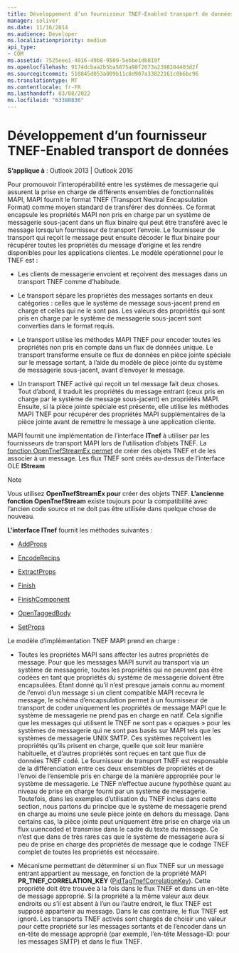 ```yaml
---
title: Développement d’un fournisseur TNEF-Enabled transport de données
manager: soliver
ms.date: 11/16/2014
ms.audience: Developer
ms.localizationpriority: medium
api_type:
- COM
ms.assetid: 7525eee1-4016-49b8-9509-5ebbe1db819f
ms.openlocfilehash: 9174dcbaa2b5ba5875a98f2673a2398204403d2f
ms.sourcegitcommit: 518845d053a009b11c8d907a33822161c0b6bc96
ms.translationtype: MT
ms.contentlocale: fr-FR
ms.lasthandoff: 03/08/2022
ms.locfileid: "63380836"
---
```

# <a name="developing-a-tnef-enabled-transport-provider"></a>Développement d’un fournisseur TNEF-Enabled transport de données

  
  
**S’applique à** : Outlook 2013 | Outlook 2016 
  
Pour promouvoir l’interopérabilité entre les systèmes de messagerie qui assurent la prise en charge de différents ensembles de fonctionnalités MAPI, MAPI fournit le format TNEF (Transport Neutral Encapsulation Format) comme moyen standard de transférer des données. Ce format encapsule les propriétés MAPI non pris en charge par un système de messagerie sous-jacent dans un flux binaire qui peut être transféré avec le message lorsqu’un fournisseur de transport l’envoie. Le fournisseur de transport qui reçoit le message peut ensuite décoder le flux binaire pour récupérer toutes les propriétés du message d’origine et les rendre disponibles pour les applications clientes. Le modèle opérationnel pour le TNEF est :
  
- Les clients de messagerie envoient et reçoivent des messages dans un transport TNEF comme d’habitude.
    
- Le transport sépare les propriétés des messages sortants en deux catégories : celles que le système de message sous-jacent prend en charge et celles qui ne le sont pas. Les valeurs des propriétés qui sont pris en charge par le système de messagerie sous-jacent sont converties dans le format requis.
    
- Le transport utilise les méthodes MAPI TNEF pour encoder toutes les propriétés non pris en compte dans un flux de données unique. Le transport transforme ensuite ce flux de données en pièce jointe spéciale sur le message sortant, à l’aide du modèle de pièce jointe du système de messagerie sous-jacent, avant d’envoyer le message.
    
- Un transport TNEF activé qui reçoit un tel message fait deux choses. Tout d’abord, il traduit les propriétés du message entrant (ceux pris en charge par le système de message sous-jacent) en propriétés MAPI. Ensuite, si la pièce jointe spéciale est présente, elle utilise les méthodes MAPI TNEF pour récupérer des propriétés MAPI supplémentaires de la pièce jointe avant de remettre le message à une application cliente.
    
MAPI fournit une implémentation de l’interface **ITnef** à utiliser par les fournisseurs de transport MAPI lors de l’utilisation d’objets TNEF. La [fonction OpenTnefStreamEx permet](opentnefstreamex.md) de créer des objets TNEF et de les associer à un message. Les flux TNEF sont créés au-dessus de l’interface OLE **IStream** 
  
> [!NOTE]
> Vous utilisez **OpenTnefStreamEx pour** créer des objets TNEF. **L’ancienne fonction OpenTnefStream** existe toujours pour la compatibilité avec l’ancien code source et ne doit pas être utilisée dans quelque chose de nouveau. 
  
**L’interface ITnef** fournit les méthodes suivantes : 
  
- [AddProps](itnef-addprops.md)
    
- [EncodeRecips](itnef-encoderecips.md)
    
- [ExtractProps](itnef-extractprops.md)
    
- [Finish](itnef-finish.md)
    
- [FinishComponent](itnef-finishcomponent.md)
    
- [OpenTaggedBody](itnef-opentaggedbody.md)
    
- [SetProps](itnef-setprops.md)
    
Le modèle d’implémentation TNEF MAPI prend en charge :
  
- Toutes les propriétés MAPI sans affecter les autres propriétés de message. Pour que les messages MAPI survit au transport via un système de messagerie, toutes les propriétés qui ne peuvent pas être codées en tant que propriétés du système de messagerie doivent être encapsulées. Étant donné qu’il n’est presque jamais connu au moment de l’envoi d’un message si un client compatible MAPI recevra le message, le schéma d’encapsulation permet à un fournisseur de transport de coder uniquement les propriétés de message MAPI que le système de messagerie ne prend pas en charge en natif. Cela signifie que les messages qui utilisent le TNEF ne sont pas « opaques » pour les systèmes de messagerie qui ne sont pas basés sur MAPI tels que les systèmes de messagerie UNIX SMTP. Ces systèmes reçoivent les propriétés qu’ils prisent en charge, quelle que soit leur manière habituelle, et d’autres propriétés sont reçues en tant que flux de données TNEF codé. Le fournisseur de transport TNEF est responsable de la différenciation entre ces deux ensembles de propriétés et de l’envoi de l’ensemble pris en charge de la manière appropriée pour le système de messagerie. Le TNEF n’effectue aucune hypothèse quant au niveau de prise en charge fourni par un système de messagerie. Toutefois, dans les exemples d’utilisation du TNEF inclus dans cette section, nous partons du principe que le système de messagerie prend en charge au moins une seule pièce jointe en dehors du message. Dans certains cas, la pièce jointe peut uniquement être prise en charge via un flux uuencoded et transmise dans le cadre du texte du message. Ce n’est que dans de très rares cas que le système de messagerie aura si peu de prise en charge des propriétés de message que le codage TNEF complet de toutes les propriétés est nécessaire.
    
- Mécanisme permettant de déterminer si un flux TNEF sur un message entrant appartient au message, en fonction de la propriété MAPI **PR_TNEF_CORRELATION_KEY** ([PidTagTnefCorrelationKey](pidtagtnefcorrelationkey-canonical-property.md)). Cette propriété doit être trouvée à la fois dans le flux TNEF et dans un en-tête de message approprié. Si la propriété a la même valeur aux deux endroits ou s’il est absent à l’un ou l’autre endroit, le flux TNEF est supposé appartenir au message. Dans le cas contraire, le flux TNEF est ignoré. Les transports TNEF activés sont chargés de choisir une valeur pour cette propriété sur les messages sortants et de l’encoder dans un en-tête de message approprié (par exemple, l’en-tête Message-ID: pour les messages SMTP) et dans le flux TNEF.
    

